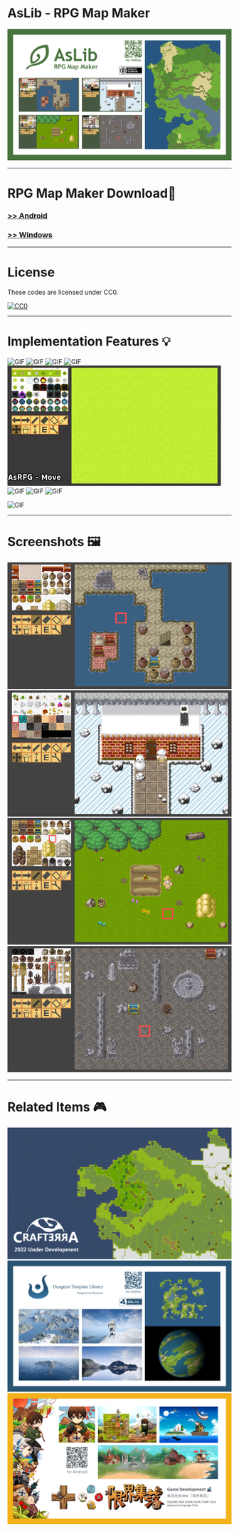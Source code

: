# AsLib - RPG Map Maker

![Logo-GIF](https://raw.githubusercontent.com/AsPJT/AsPJT/master/Picture/aslib.png)

---

# RPG Map Maker Download👾

### **[>> Android](http://bit.ly/2EcDFvP)**
### **[>> Windows](http://bit.ly/2UekarB)**

---

# License

These codes are licensed under CC0.

[![CC0](https://mirrors.creativecommons.org/presskit/buttons/88x31/svg/cc-zero.svg "CC0")](http://creativecommons.org/publicdomain/zero/1.0/deed.en)

---

# Implementation Features 💡

![GIF](https://raw.githubusercontent.com/AsPJT/AsLib/master/picture/pen.gif)
![GIF](https://raw.githubusercontent.com/AsPJT/AsLib/master/picture/eraser.gif)
![GIF](https://raw.githubusercontent.com/AsPJT/AsLib/master/picture/bucket.gif)
![GIF](https://raw.githubusercontent.com/AsPJT/AsLib/master/picture/pipette.gif)
![GIF](https://raw.githubusercontent.com/AsPJT/AsLib/master/picture/move.gif)
![GIF](https://raw.githubusercontent.com/AsPJT/AsLib/master/picture/layer_view.gif)
![GIF](https://raw.githubusercontent.com/AsPJT/AsLib/master/picture/undo.gif)
![GIF](https://raw.githubusercontent.com/AsPJT/AsLib/master/picture/redo.gif)

![GIF](https://raw.githubusercontent.com/AsPJT/AsLib/master/picture/tile.gif)

---

# Screenshots 🖼️

![Screenshot](https://raw.githubusercontent.com/AsPJT/AsLib/master/picture/tile1.png)
![Screenshot](https://raw.githubusercontent.com/AsPJT/AsLib/master/picture/tile2.png)
![Screenshot](https://raw.githubusercontent.com/AsPJT/AsLib/master/picture/tile3.png)
![Screenshot](https://raw.githubusercontent.com/AsPJT/AsLib/master/picture/tile4.png)

---

# Related Items 🎮

[![Crafterra](https://raw.githubusercontent.com/AsPJT/AsPJT/master/Picture/crafterra.png)](https://github.com/AsPJT/Crafterra)
[![DTL](https://raw.githubusercontent.com/AsPJT/AsPJT/master/Picture/dungeon_template_library.png)](https://github.com/AsPJT/DungeonTemplateLibrary)
[![GenkaiSyuraku](https://raw.githubusercontent.com/AsPJT/AsPJT/master/Picture/genkai_syuraku.png)](https://github.com/AsPJT/GenkaiSyuraku)
